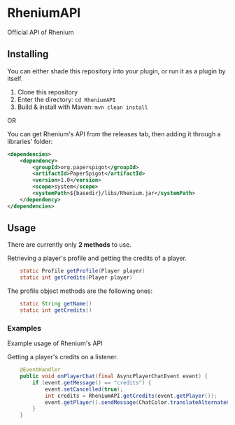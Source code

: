 # RheniumAPI

Official API of Rhenium

## Installing
You can either shade this repository into your plugin, or run it as a plugin by itself.

1. Clone this repository
2. Enter the directory: `cd RheniumAPI`
3. Build & install with Maven: `mvn clean install`

OR

You can get Rhenium's API from the releases tab, then adding it through a libraries' folder:
```xml
<dependencies>
    <dependency>
        <groupId>org.paperspigot</groupId>
        <artifactId>PaperSpigot</artifactId>
        <version>1.0</version>
        <scope>system</scope>
        <systemPath>${basedir}/libs/Rhenium.jar</systemPath>
    </dependency>
</dependencies>
```

## Usage
There are currently only **2 methods** to use.

Retrieving a player's profile and getting the credits of a player.
```java
    static Profile getProfile(Player player)
    static int getCredits(Player player)
```
The profile object methods are the following ones:
```java
    static String getName()
    static int getCredits()
```
### Examples
Example usage of Rhenium's API

Getting a player's credits on a listener.
```java
    @EventHandler
    public void onPlayerChat(final AsyncPlayerChatEvent event) {
        if (event.getMessage() == "credits") {
            event.setCancelled(true);
            int credits = RheniumAPI.getCredits(event.getPlayer());
            event.getPlayer().sendMessage(ChatColor.translateAlternateChatColors('&', "&eYou have a total of &3&o" + credits + " &ecredits!"))
        }
    }
```